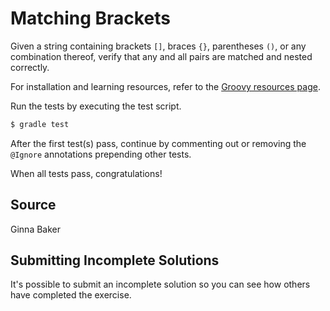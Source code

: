 # Matching Brackets

Given a string containing brackets `[]`, braces `{}`, parentheses `()`,
or any combination thereof, verify that any and all pairs are matched
and nested correctly.

For installation and learning resources, refer to the
[Groovy resources page](https://exercism.io/tracks/groovy/resources).

Run the tests by executing the test script.

```sh
$ gradle test
```

After the first test(s) pass, continue by commenting out or removing the `@Ignore` annotations prepending other tests.

When all tests pass, congratulations!

## Source

Ginna Baker

## Submitting Incomplete Solutions
It's possible to submit an incomplete solution so you can see how others have completed the exercise.
